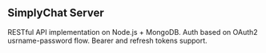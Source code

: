 ##	SimplyChat Server

RESTful API implementation on Node.js + MongoDB. Auth based on OAuth2 usrname-password flow. Bearer and refresh tokens support.
